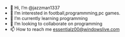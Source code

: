 - 👋 Hi, I’m @jazzman1337
- 👀 I’m interested in football,programmming,pc games.
- 🌱 I’m currently learning programming
- 💞️ I’m looking to collaborate on programming
- 📫 How to reach me essentialz00@windowslive.com

<!---
jazzman1337/jazzman1337 is a ✨ special ✨ repository because its `README.md` (this file) appears on your GitHub profile.
You can click the Preview link to take a look at your changes.
--->
